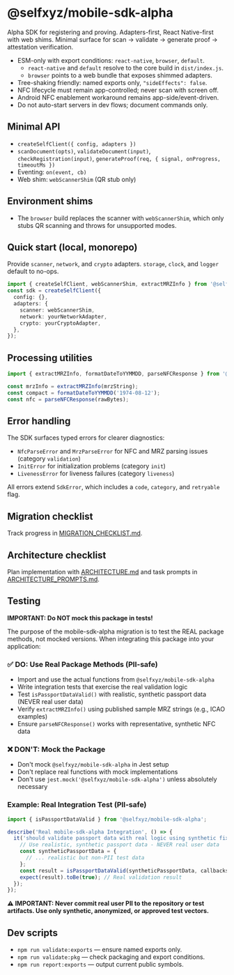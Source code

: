 # @selfxyz/mobile-sdk-alpha

Alpha SDK for registering and proving. Adapters-first, React Native-first with web shims. Minimal surface for scan → validate → generate proof → attestation verification.

- ESM-only with export conditions: `react-native`, `browser`, `default`.
  - `react-native` and `default` resolve to the core build in `dist/index.js`.
  - `browser` points to a web bundle that exposes shimmed adapters.
- Tree-shaking friendly: named exports only, `"sideEffects": false`.
- NFC lifecycle must remain app-controlled; never scan with screen off.
- Android NFC enablement workaround remains app-side/event-driven.
- Do not auto-start servers in dev flows; document commands only.

## Minimal API

- `createSelfClient({ config, adapters })`
- `scanDocument(opts)`, `validateDocument(input)`, `checkRegistration(input)`, `generateProof(req, { signal, onProgress, timeoutMs })`
- Eventing: `on(event, cb)`
- Web shim: `webScannerShim` (QR stub only)

## Environment shims

- The `browser` build replaces the scanner with `webScannerShim`, which only stubs QR scanning and throws for unsupported modes.

## Quick start (local, monorepo)

Provide `scanner`, `network`, and `crypto` adapters. `storage`, `clock`, and `logger` default to no-ops.

```ts
import { createSelfClient, webScannerShim, extractMRZInfo } from '@selfxyz/mobile-sdk-alpha';
const sdk = createSelfClient({
  config: {},
  adapters: {
    scanner: webScannerShim,
    network: yourNetworkAdapter,
    crypto: yourCryptoAdapter,
  },
});
```

## Processing utilities

```ts
import { extractMRZInfo, formatDateToYYMMDD, parseNFCResponse } from '@selfxyz/mobile-sdk-alpha';

const mrzInfo = extractMRZInfo(mrzString);
const compact = formatDateToYYMMDD('1974-08-12');
const nfc = parseNFCResponse(rawBytes);
```

## Error handling

The SDK surfaces typed errors for clearer diagnostics:

- `NfcParseError` and `MrzParseError` for NFC and MRZ parsing issues (category `validation`)
- `InitError` for initialization problems (category `init`)
- `LivenessError` for liveness failures (category `liveness`)

All errors extend `SdkError`, which includes a `code`, `category`, and `retryable` flag.

## Migration checklist

Track progress in [MIGRATION_CHECKLIST.md](./docs/MIGRATION_CHECKLIST.md).

## Architecture checklist

Plan implementation with [ARCHITECTURE.md](./docs/ARCHITECTURE.md) and task prompts in [ARCHITECTURE_PROMPTS.md](./docs/ARCHITECTURE_PROMPTS.md).

## Testing

**IMPORTANT: Do NOT mock this package in tests!**

The purpose of the mobile-sdk-alpha migration is to test the REAL package methods, not mocked versions. When integrating this package into your application:

### ✅ DO: Use Real Package Methods (PII-safe)

- Import and use the actual functions from `@selfxyz/mobile-sdk-alpha`
- Write integration tests that exercise the real validation logic
- Test `isPassportDataValid()` with realistic, synthetic passport data (NEVER real user data)
- Verify `extractMRZInfo()` using published sample MRZ strings (e.g., ICAO examples)
- Ensure `parseNFCResponse()` works with representative, synthetic NFC data

### ❌ DON'T: Mock the Package

- Don't mock `@selfxyz/mobile-sdk-alpha` in Jest setup
- Don't replace real functions with mock implementations
- Don't use `jest.mock('@selfxyz/mobile-sdk-alpha')` unless absolutely necessary

### Example: Real Integration Test (PII-safe)

```ts
import { isPassportDataValid } from '@selfxyz/mobile-sdk-alpha';

describe('Real mobile-sdk-alpha Integration', () => {
  it('should validate passport data with real logic using synthetic fixtures', () => {
    // Use realistic, synthetic passport data - NEVER real user data
    const syntheticPassportData = {
      // ... realistic but non-PII test data
    };
    const result = isPassportDataValid(syntheticPassportData, callbacks);
    expect(result).toBe(true); // Real validation result
  });
});
```

**⚠️ IMPORTANT: Never commit real user PII to the repository or test artifacts. Use only synthetic, anonymized, or approved test vectors.**

## Dev scripts

- `npm run validate:exports` — ensure named exports only.
- `npm run validate:pkg` — check packaging and export conditions.
- `npm run report:exports` — output current public symbols.
